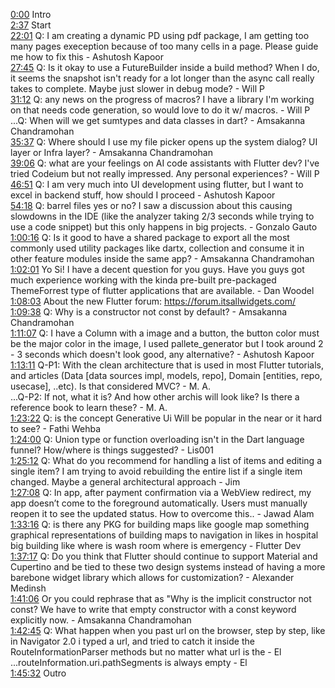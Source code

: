 [0:00](https://www.youtube.com/watch?v=u3nT4SmPIrE&t=0m00s) Intro  
[2:37](https://www.youtube.com/watch?v=u3nT4SmPIrE&t=2m37s) Start  
[22:01](https://www.youtube.com/watch?v=u3nT4SmPIrE&t=22m01s) Q: I am creating a dynamic PD using pdf package, I am getting too many pages exeception because of too many cells in a page. Please guide me how to fix this - Ashutosh Kapoor  
[27:45](https://www.youtube.com/watch?v=u3nT4SmPIrE&t=27m45s) Q: Is it okay to use a FutureBuilder inside a build method? When I do, it seems the snapshot isn't ready for a lot longer than the async call really takes to complete. Maybe just slower in debug mode? - Will P  
[31:12](https://www.youtube.com/watch?v=u3nT4SmPIrE&t=31m12s) Q: any news on the progress of macros? I have a library I'm working on that needs code generation, so would love to do it w/ macros. - Will P  
...Q: When will we get sumtypes and data classes in dart? - Amsakanna Chandramohan  
[35:37](https://www.youtube.com/watch?v=u3nT4SmPIrE&t=35m37s) Q: Where should I use my file picker opens up the system dialog? UI layer or Infra layer? - Amsakanna Chandramohan  
[39:06](https://www.youtube.com/watch?v=u3nT4SmPIrE&t=39m06s) Q: what are your feelings on AI code assistants with Flutter dev? I've tried Codeium but not really impressed. Any personal experiences? - Will P  
[46:51](https://www.youtube.com/watch?v=u3nT4SmPIrE&t=46m51s) Q: I am very much into UI development using flutter, but I want to excel in backend stuff, how should I proceed - Ashutosh Kapoor  
[54:18](https://www.youtube.com/watch?v=u3nT4SmPIrE&t=54m18s) Q: barrel files yes or no? I saw a discussion about this causing slowdowns in the IDE (like the analyzer taking 2/3 seconds while trying to use a code snippet) but this only happens in big projects. - Gonzalo Gauto  
[1:00:16](https://www.youtube.com/watch?v=u3nT4SmPIrE&t=1h00m16s) Q: Is it good to have a shared package to export all the most commonly used utility packages like dartx, collection and consume it in other feature modules inside the same app? - Amsakanna Chandramohan  
[1:02:01](https://www.youtube.com/watch?v=u3nT4SmPIrE&t=1h02m01s) Yo Si! I have a decent question for you guys. Have you guys got much experience working with the kinda pre-built pre-packaged ThemeForrest type of flutter applications that are available. - Dan Woodel  
[1:08:03](https://www.youtube.com/watch?v=u3nT4SmPIrE&t=1h08m03s) About the new Flutter forum: https://forum.itsallwidgets.com/  
[1:09:38](https://www.youtube.com/watch?v=u3nT4SmPIrE&t=1h09m38s) Q: Why is a constructor not const by default? - Amsakanna Chandramohan  
[1:11:07](https://www.youtube.com/watch?v=u3nT4SmPIrE&t=1h11m07s) Q: I have a Column with a image and a button, the button color must be the major color in the image, I used pallete_generator but I took around 2 - 3 seconds which doesn't look good, any alternative? - Ashutosh Kapoor  
[1:13:11](https://www.youtube.com/watch?v=u3nT4SmPIrE&t=1h13m11s) Q-P1: With the clean architecture that is used in most Flutter tutorials, and articles (Data [data sources impl, models, repo], Domain [entities, repo, usecase], ..etc). Is that considered MVC? - M. A.  
...Q-P2: If not, what it is? And how other archis will look like? Is there a reference book to learn these? - M. A.  
[1:23:22](https://www.youtube.com/watch?v=u3nT4SmPIrE&t=1h23m22s) Q: is the concept Generative Ui Will be popular in the near or it hard to see? - Fathi Wehba  
[1:24:00](https://www.youtube.com/watch?v=u3nT4SmPIrE&t=1h24m00s) Q: Union type or function overloading isn't in the Dart language funnel? How/where is things suggested? - Lis001  
[1:25:12](https://www.youtube.com/watch?v=u3nT4SmPIrE&t=1h25m12s) Q: What do you recommend for handling a list of items and editing a single item? I am trying to avoid rebuilding the entire list if a single item changed. Maybe a general architectural approach - Jim  
[1:27:08](https://www.youtube.com/watch?v=u3nT4SmPIrE&t=1h27m08s) Q: In app, after payment confirmation via a WebView redirect, my app doesn’t come to the foreground automatically. Users must manually reopen it to see the updated status. How to overcome this.. - Jawad Alam  
[1:33:16](https://www.youtube.com/watch?v=u3nT4SmPIrE&t=1h33m16s) Q: is there any PKG for building maps like google map something graphical representations of building maps to navigation in likes in hospital big building like where is wash room where is emergency - Flutter Dev  
[1:37:17](https://www.youtube.com/watch?v=u3nT4SmPIrE&t=1h37m17s) Q: Do you think that Flutter should continue to support Material and Cupertino and be tied to these two design systems instead of having a more barebone widget library which allows for customization? - Alexander Medinsh  
[1:41:06](https://www.youtube.com/watch?v=u3nT4SmPIrE&t=1h41m06s) Or you could rephrase that as "Why is the implicit constructor not const? We have to write that empty constructor with a const keyword explicitly now. - Amsakanna Chandramohan  
[1:42:45](https://www.youtube.com/watch?v=u3nT4SmPIrE&t=1h42m45s) Q: What happen when you past url on the browser, step by step, like in Navigator 2.0 i typed a url, and tried to catch it inside the RouteInformationParser methods but no matter what url is the  - El  
...routeInformation.uri.pathSegments is always empty - El  
[1:45:32](https://www.youtube.com/watch?v=u3nT4SmPIrE&t=1h45m32s) Outro  
